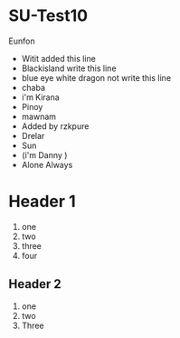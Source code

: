# SU-Test10
Eunfon
- Witit added this line
- Blackisland write this line 
- blue eye white dragon not write this line
- chaba
- i'm Kirana
- Pinoy
- mawnam
- Added by rzkpure
- Drelar
- Sun
- (i'm Danny )
- Alone Always

# Header 1
1. one
2. two
3. three
4. four

## Header 2
1. one
1. two
1. Three

